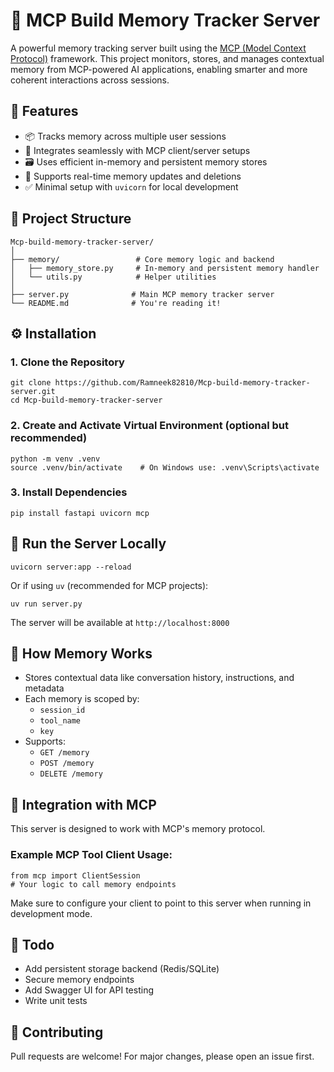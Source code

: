 # 🧠 MCP Build Memory Tracker Server

A powerful memory tracking server built using the [MCP (Model Context Protocol)](https://github.com/microsoft/mcp) framework. This project monitors, stores, and manages contextual memory from MCP-powered AI applications, enabling smarter and more coherent interactions across sessions.

## 🚀 Features

- 📦 Tracks memory across multiple user sessions  
- 🧩 Integrates seamlessly with MCP client/server setups  
- 🗃️ Uses efficient in-memory and persistent memory stores  
- 🔄 Supports real-time memory updates and deletions  
- ✅ Minimal setup with `uvicorn` for local development  

## 📁 Project Structure

```
Mcp-build-memory-tracker-server/
│
├── memory/                 # Core memory logic and backend
│   ├── memory_store.py     # In-memory and persistent memory handler
│   └── utils.py            # Helper utilities
│
├── server.py              # Main MCP memory tracker server
└── README.md              # You're reading it!
```

## ⚙️ Installation

### 1. Clone the Repository

```
git clone https://github.com/Ramneek82810/Mcp-build-memory-tracker-server.git
cd Mcp-build-memory-tracker-server
```

### 2. Create and Activate Virtual Environment (optional but recommended)

```
python -m venv .venv
source .venv/bin/activate    # On Windows use: .venv\Scripts\activate
```

### 3. Install Dependencies

```
pip install fastapi uvicorn mcp
```

## 🧪 Run the Server Locally

```
uvicorn server:app --reload
```

Or if using `uv` (recommended for MCP projects):

```
uv run server.py
```

The server will be available at `http://localhost:8000`

## 🧠 How Memory Works

- Stores contextual data like conversation history, instructions, and metadata  
- Each memory is scoped by:  
  - `session_id`  
  - `tool_name`  
  - `key`  
- Supports:  
  - `GET /memory`  
  - `POST /memory`  
  - `DELETE /memory`  

## 🔌 Integration with MCP

This server is designed to work with MCP's memory protocol.

### Example MCP Tool Client Usage:

```
from mcp import ClientSession
# Your logic to call memory endpoints
```

Make sure to configure your client to point to this server when running in development mode.

## 📌 Todo

- Add persistent storage backend (Redis/SQLite)  
- Secure memory endpoints  
- Add Swagger UI for API testing  
- Write unit tests  

## 🤝 Contributing

Pull requests are welcome! For major changes, please open an issue first.


